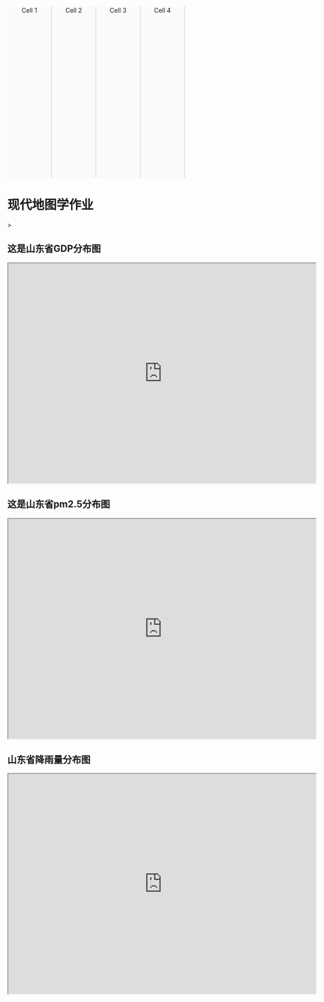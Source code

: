 <html>
<head>
<meta charset="utf-8">
<meta name="viewport" content="width=device-width, initial-scale=1.0, user-scalable=0, minimum-scale=1.0, maximum-scale=1.0">

<title>iScroll demo: horizontal scrolling</title>

<script type="text/javascript" src="https://raw.githack.com/windyisland/hyw/master/iscroll.js"></script>
<script type="text/javascript" src="https://raw.githack.com/windyisland/hyw/master/utils.js"></script>
<script type="text/javascript">
var myScroll;
function loaded () {
	myScroll = new IScroll('#wrapper', { scrollX: true, scrollY: false, mouseWheel: true });
}
document.addEventListener('touchmove', function (e) { e.preventDefault(); }, isPassive() ? {
	capture: false,
	passive: false
} : false);
</script>
<style type="text/css">

#wrapper {
	z-index: 1;
	top: 45px;
	bottom: 48px;
	left: 0;
	width: 100%;
	height:10%;
	overflow: hidden;
}
#scroller ul {
	list-style: none;
	padding: 0;
	margin: 0;
	width: 100%;
	height: 100%;
	text-align: center;
}

#scroller li {
	display: block;
	float: left;
	width: 100px;
	height: 100%;
	border-right: 1px solid #ccc;
	background-color: #fafafa;
	font-size: 14px;
}

</style>
</head>
<body onload="loaded()">

<div id="wrapper">
	<div id="scroller">
		<ul>
			<li>Cell 1</li>
			<li>Cell 2</li>
			<li>Cell 3</li>
			<li>Cell 4</li>
			<li>Cell 5</li>
			<li>Cell 1</li>
			<li>Cell 2</li>
			<li>Cell 3</li>
			<li>Cell 4</li>
			<li>Cell 5</li>
			<li>Cell 1</li>
			<li>Cell 2</li>
			<li>Cell 3</li>
			<li>Cell 4</li>
			<li>Cell 5</li>
			<li>Cell 1</li>
			<li>Cell 2</li>
			<li>Cell 3</li>
			<li>Cell 4</li>
			<li>Cell 5</li>
			<li>Cell 1</li>
			<li>Cell 2</li>
			<li>Cell 3</li>
			<li>Cell 4</li>
			<li>Cell 5</li>
			<li>Cell 1</li>
			<li>Cell 2</li>
			<li>Cell 3</li>
			<li>Cell 4</li>
			<li>Cell 5</li>
		</ul>
	</div>
</div>
<h1>现代地图学作业</h1>>
<br>
<h2>这是山东省GDP分布图</h2>
<iframe src="https://api.mapbox.com/styles/v1/fengyu1995/cjb31h5pkpbnk2soctyezx36a.html?fresh=true&title=true&access_token=pk.eyJ1IjoiZmVuZ3l1MTk5NSIsImEiOiJjamIzMDNld2o3czkxMnFucWNjc2ozc2tjIn0.c829L8C-KkQVaeBBks6D_w#5.6/36.369/118.077" width="700px" height="500px" > </iframe><br>
<h2>这是山东省pm2.5分布图</h2>
<iframe src="https://api.mapbox.com/styles/v1/xieyunpeng/cjbkfej0p27mb2sl13g9ptu79.html?fresh=true&title=true&access_token=pk.eyJ1IjoieGlleXVucGVuZyIsImEiOiJjajFvbTRzNWowMTk5MzJwaTZwY3Vxd2x0In0.fFYplGoeSpjBlsqBi2iovA#6.4/36.833770/118.715140/0" width="700px" height="500px" > </iframe><br>
<h2>山东省降雨量分布图</h2>
<iframe src="https://api.mapbox.com/styles/v1/fengyu1995/cjbkpzmwp1erm2rpblfb7dgu1.html?fresh=true&title=true&access_token=pk.eyJ1IjoiZmVuZ3l1MTk5NSIsImEiOiJjamIzMDNld2o3czkxMnFucWNjc2ozc2tjIn0.c829L8C-KkQVaeBBks6D_w#5.9/36.380410/119.567368/0" width="700px" height="500px" > </iframe><br>


</body>

</html>

